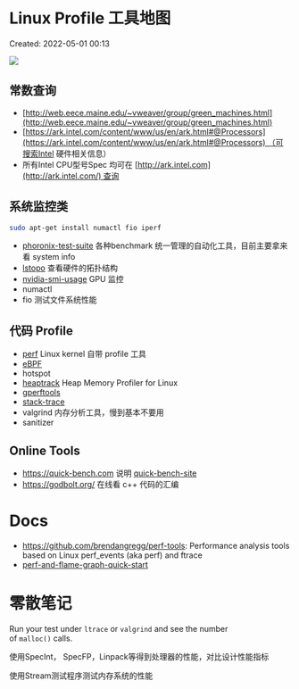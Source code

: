# Linux Profile 工具地图

Created: 2022-05-01 00:13

![](https://tva1.sinaimg.cn/large/e6c9d24egy1h4xcc44u9ej21400u0786.jpg)

## 常数查询

- [http://web.eece.maine.edu/~vweaver/group/green_machines.html](http://web.eece.maine.edu/~vweaver/group/green_machines.html)
- [https://ark.intel.com/content/www/us/en/ark.html#@Processors](https://ark.intel.com/content/www/us/en/ark.html#@Processors) （可搜索Intel 硬件相关信息）
- 所有Intel CPU型号Spec 均可在 [http://ark.intel.com](http://ark.intel.com/) 查询

## 系统监控类

```bash
sudo apt-get install numactl fio iperf
```

- [phoronix-test-suite](../note-blocks/phoronix-test-suite.md) 各种benchmark 统一管理的自动化工具，目前主要拿来看 system info
- [lstopo](../note-blocks/lstopo.md) 查看硬件的拓扑结构
- [nvidia-smi-usage](../note-blocks/nvidia-smi-usage.md) GPU 监控
- numactl
- fio 测试文件系统性能

## 代码 Profile

- [perf](../note-blocks/perf.md) Linux kernel 自带 profile 工具
- [eBPF](../note-blocks/eBPF.md)
- hotspot
- [heaptrack](../note-blocks/heaptrack.md) Heap Memory Profiler for Linux
- [gperftools](../note-blocks/gperftools.md)
- [stack-trace](../note-blocks/stack-trace.md)
- valgrind 内存分析工具，慢到基本不要用
- sanitizer

## Online Tools

- https://quick-bench.com 说明 [quick-bench-site](../note-blocks/quick-bench-site.md)
- https://godbolt.org/  在线看 c++ 代码的汇编

# Docs

- https://github.com/brendangregg/perf-tools: Performance analysis tools based on Linux perf_events (aka perf) and ftrace
- [perf-and-flame-graph-quick-start](../note-blocks/perf-and-flame-graph-quick-start.md)

# 零散笔记

Run your test under `ltrace` or `valgrind` and see the number of `malloc()` calls.

使用SpecInt， SpecFP，Linpack等得到处理器的性能，对比设计性能指标

使用Stream测试程序测试内存系统的性能
